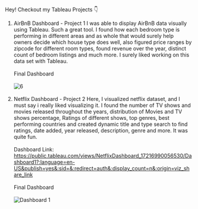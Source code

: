 Hey!
Checkout my Tableau Projects 👇

1. AirBnB Dashboard - Project 1
   I was able to display AirBnB data visually using Tableau. Such a great tool. I found how each bedroom type is performing in different areas and as whole that would surely help owners decide which house type does
   well, also figured price ranges by zipcode for different room types, found revenue over the year, distinct count of bedroom listings and much more. I surely liked working on this data set with Tableau.<br/><br/>
   Final Dashboard<br/><br/>
   ![6](https://github.com/user-attachments/assets/7ac449c0-c1ee-4c03-9398-1758322fb12f)<br/><br/>
2. Netflix Dashboard - Project 2
   Here, I visualized netflix dataset, and I must say i really liked visualizing it. I found the number of TV shows and movies released throughout the years, distribution of Movies and TV shows percentage, Ratings
   of different shows, top genres, best performing countries and created dynamic title and type search to find ratings, date added, year released, description, genre and more. It was quite fun.<br/><br/>
   Dashboard Link: https://public.tableau.com/views/NetflixDashboard_17216990056530/Dashboard1?:language=en-US&publish=yes&:sid=&:redirect=auth&:display_count=n&:origin=viz_share_link <br/><br/>
   Final Dashboard <br/><br/>
   ![Dashboard 1](https://github.com/user-attachments/assets/e070b45d-bfcf-4ca5-8b3e-d57ddfb84dcb)

   
